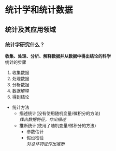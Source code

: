 # 统计学和统计数据
## 统计及其应用领域
### 统计学研究什么？
<b>收集、处理、分析、解释数据并从数据中得出结论的科学</b></br>
统计的步骤
1. 收集数据
2. 处理数据
3. 分析数据
4. 数据解释
5. 得到结论
- 统计方法
    - 描述统计(没有使用随机变量/微积分的方法)</br>
    _找出数据特征，作出描述_
    - 推断统计(使用了随机变量/微积分的方法)
        - 参数估计
        - 假设检验</br>
    _对总体特征作出推断_

